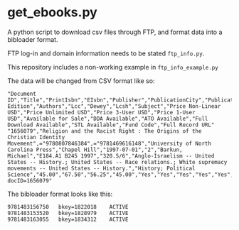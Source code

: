 # get_ebooks.py

A python script to download csv files through FTP, and format data into a bibloader format. 

FTP log-in and domain information needs to be stated `ftp_info.py`. 

This repository includes a non-working example in `ftp_info_example.py`



The data will be changed from CSV format like so:

```
"Document ID","Title","PrintIsbn","EIsbn","Publisher","PublicationCity","PublicationDate","Title Edition","Authors","Lcc","Dewey","Lcsh","Subject","Price Non-Linear USD","Price Unlimited USD","Price 3-User USD","Price 1-User USD","Available for Sale","DDA Available","ATO Available","Full Download Available","STL Available","Fund Code","Full Record URL"
"1656079","Religion and the Racist Right : The Origins of the Christian Identity Movement",="9780807846384",="9781469616148","University of North Carolina Press","Chapel Hill","1997-07-01","2","Barkun, Michael","E184.A1 B245 1997","320.5/6","Anglo-Israelism -- United States -- History.; United States -- Race relations.; White supremacy movements -- United States -- History.","History; Political Science","45.00","67.50","56.25","45.00","Yes","Yes","Yes","Yes","Yes","","https://ebookcentral.proquest.com/lib/usmai/detail.action?docID=1656079"

```

The bibloader format looks like this:

```
9781483156750	bkey=1822018	ACTIVE
9781483153520	bkey=1828979	ACTIVE
9781483163055	bkey=1834312	ACTIVE
```

